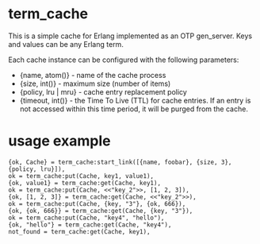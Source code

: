 # term_cache

This is a simple cache for Erlang implemented as an OTP gen_server.
Keys and values can be any Erlang term.

Each cache instance can be configured with the following parameters:

* {name, atom()} - name of the cache process
* {size, int()} - maximum size (number of items)
* {policy, lru | mru} - cache entry replacement policy
* {timeout, int()} - the Time To Live (TTL) for cache entries. If an entry is not accessed within this time period, it will be purged from the cache.


# usage example

    {ok, Cache} = term_cache:start_link([{name, foobar}, {size, 3}, {policy, lru}]),
    ok = term_cache:put(Cache, key1, value1),
    {ok, value1} = term_cache:get(Cache, key1),
    ok = term_cache:put(Cache, <<"key_2">>, [1, 2, 3]),
    {ok, [1, 2, 3]} = term_cache:get(Cache, <<"key_2">>),
    ok = term_cache:put(Cache, {key, "3"}, {ok, 666}),
    {ok, {ok, 666}} = term_cache:get(Cache, {key, "3"}),
    ok = term_cache:put(Cache, "key4", "hello"),
    {ok, "hello"} = term_cache:get(Cache, "key4"),
    not_found = term_cache:get(Cache, key1),